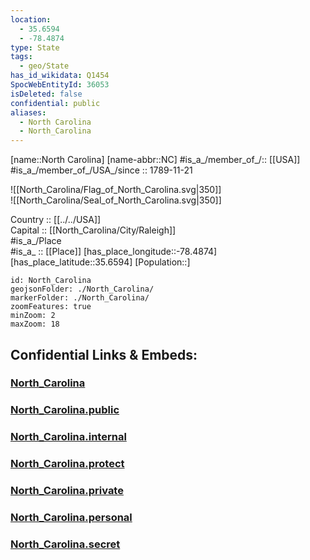 ```yaml
---
location:
  - 35.6594
  - -78.4874
type: State
tags:
  - geo/State
has_id_wikidata: Q1454
SpocWebEntityId: 36053
isDeleted: false
confidential: public
aliases:
  - North Carolina
  - North_Carolina
---
```

[name::North Carolina] 
[name-abbr::NC] 
#is_a_/member_of_/:: [[USA]]
#is_a_/member_of_/USA_/since :: 1789-11-21  


![[North_Carolina/Flag_of_North_Carolina.svg|350]]  
![[North_Carolina/Seal_of_North_Carolina.svg|350]]  

Country :: [[../../USA]]  
Capital :: [[North_Carolina/City/Raleigh]]  
#is_a_/Place  
#is_a_ :: [[Place]] 
[has_place_longitude::-78.4874] 
[has_place_latitude::35.6594] 
[Population::] 



```leaflet
id: North_Carolina
geojsonFolder: ./North_Carolina/
markerFolder: ./North_Carolina/
zoomFeatures: true 
minZoom: 2 
maxZoom: 18
```


## Confidential Links & Embeds: 

### [North_Carolina](/_Standards/Earth/Continent/America~North/USA/USA~Eastern/North_Carolina.md) 

### [North_Carolina.public](/_public/Earth/Continent/America~North/USA/USA~Eastern/North_Carolina.public.md) 

### [North_Carolina.internal](/_internal/Earth/Continent/America~North/USA/USA~Eastern/North_Carolina.internal.md) 

### [North_Carolina.protect](/_protect/Earth/Continent/America~North/USA/USA~Eastern/North_Carolina.protect.md) 

### [North_Carolina.private](/_private/Earth/Continent/America~North/USA/USA~Eastern/North_Carolina.private.md) 

### [North_Carolina.personal](/_personal/Earth/Continent/America~North/USA/USA~Eastern/North_Carolina.personal.md) 

### [North_Carolina.secret](/_secret/Earth/Continent/America~North/USA/USA~Eastern/North_Carolina.secret.md)

